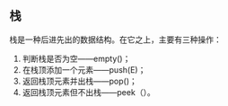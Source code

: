 ## 栈

栈是一种后进先出的数据结构。在它之上，主要有三种操作：

1. 判断栈是否为空——empty()；
2. 在栈顶添加一个元素——push(E)；
3. 返回栈顶元素并出栈——pop()；
4. 返回栈顶元素但不出栈——peek（）。